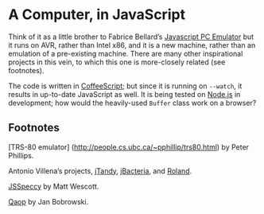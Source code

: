 A Computer, in JavaScript
=========================
Think of it as a little brother to Fabrice Bellard’s [Javascript PC Emulator](http://bellard.org/jslinux/) but it runs on AVR, rather than Intel x86, and it is a new machine, rather than an emulation of a pre-existing machine. There are many other inspirational projects in this vein, to which this one is more-closely related (see footnotes). 

The code is written in [CoffeeScript](http://jashkenas.github.com/coffee-script/); but since it is running on `--watch`, it results in up-to-date JavaScript as well.
It is being tested on [Node.js](http://nodejs.org/) in development; how would the heavily-used `Buffer` class work on a browser?


Footnotes
---------

[TRS-80 emulator] (http://people.cs.ubc.ca/~pphillip/trs80.html) by Peter Phillips.

Antonio Villena’s projects, [jTandy](http://jtandy.antoniovillena.es/), [jBacteria](http://jbacteria.antoniovillena.es/), and [Roland](http://roland.antoniovillena.es/).

[JSSpeccy](http://jsspeccy.zxdemo.org/) by Matt Wescott.

[Qaop](http://wizard.ae.krakow.pl/~jb/qaop/js/) by Jan Bobrowski.
